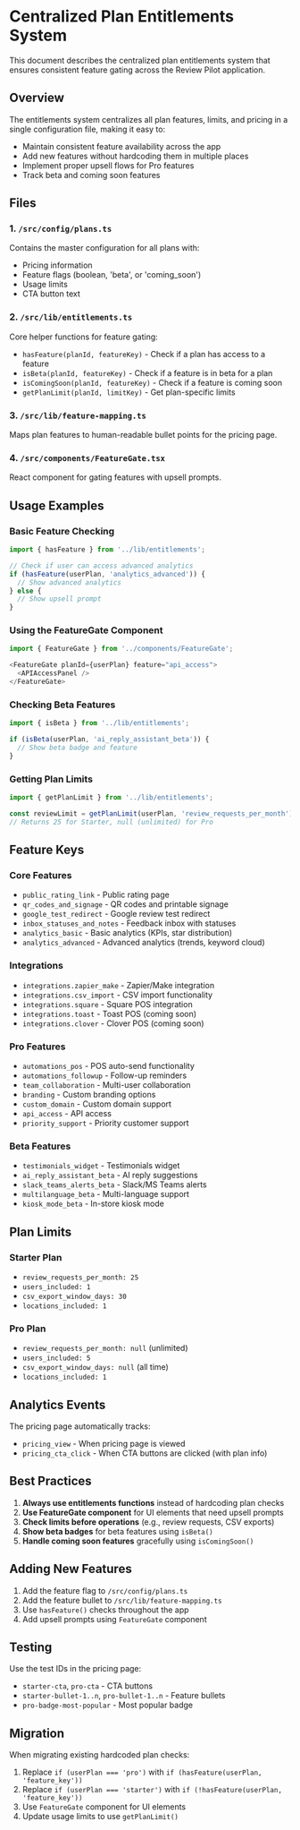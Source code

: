 # Centralized Plan Entitlements System

This document describes the centralized plan entitlements system that ensures consistent feature gating across the Review Pilot application.

## Overview

The entitlements system centralizes all plan features, limits, and pricing in a single configuration file, making it easy to:
- Maintain consistent feature availability across the app
- Add new features without hardcoding them in multiple places
- Implement proper upsell flows for Pro features
- Track beta and coming soon features

## Files

### 1. `/src/config/plans.ts`
Contains the master configuration for all plans with:
- Pricing information
- Feature flags (boolean, 'beta', or 'coming_soon')
- Usage limits
- CTA button text

### 2. `/src/lib/entitlements.ts`
Core helper functions for feature gating:
- `hasFeature(planId, featureKey)` - Check if a plan has access to a feature
- `isBeta(planId, featureKey)` - Check if a feature is in beta for a plan
- `isComingSoon(planId, featureKey)` - Check if a feature is coming soon
- `getPlanLimit(planId, limitKey)` - Get plan-specific limits

### 3. `/src/lib/feature-mapping.ts`
Maps plan features to human-readable bullet points for the pricing page.

### 4. `/src/components/FeatureGate.tsx`
React component for gating features with upsell prompts.

## Usage Examples

### Basic Feature Checking
```typescript
import { hasFeature } from '../lib/entitlements';

// Check if user can access advanced analytics
if (hasFeature(userPlan, 'analytics_advanced')) {
  // Show advanced analytics
} else {
  // Show upsell prompt
}
```

### Using the FeatureGate Component
```typescript
import { FeatureGate } from '../components/FeatureGate';

<FeatureGate planId={userPlan} feature="api_access">
  <APIAccessPanel />
</FeatureGate>
```

### Checking Beta Features
```typescript
import { isBeta } from '../lib/entitlements';

if (isBeta(userPlan, 'ai_reply_assistant_beta')) {
  // Show beta badge and feature
}
```

### Getting Plan Limits
```typescript
import { getPlanLimit } from '../lib/entitlements';

const reviewLimit = getPlanLimit(userPlan, 'review_requests_per_month');
// Returns 25 for Starter, null (unlimited) for Pro
```

## Feature Keys

### Core Features
- `public_rating_link` - Public rating page
- `qr_codes_and_signage` - QR codes and printable signage
- `google_test_redirect` - Google review test redirect
- `inbox_statuses_and_notes` - Feedback inbox with statuses
- `analytics_basic` - Basic analytics (KPIs, star distribution)
- `analytics_advanced` - Advanced analytics (trends, keyword cloud)

### Integrations
- `integrations.zapier_make` - Zapier/Make integration
- `integrations.csv_import` - CSV import functionality
- `integrations.square` - Square POS integration
- `integrations.toast` - Toast POS (coming soon)
- `integrations.clover` - Clover POS (coming soon)

### Pro Features
- `automations_pos` - POS auto-send functionality
- `automations_followup` - Follow-up reminders
- `team_collaboration` - Multi-user collaboration
- `branding` - Custom branding options
- `custom_domain` - Custom domain support
- `api_access` - API access
- `priority_support` - Priority customer support

### Beta Features
- `testimonials_widget` - Testimonials widget
- `ai_reply_assistant_beta` - AI reply suggestions
- `slack_teams_alerts_beta` - Slack/MS Teams alerts
- `multilanguage_beta` - Multi-language support
- `kiosk_mode_beta` - In-store kiosk mode

## Plan Limits

### Starter Plan
- `review_requests_per_month: 25`
- `users_included: 1`
- `csv_export_window_days: 30`
- `locations_included: 1`

### Pro Plan
- `review_requests_per_month: null` (unlimited)
- `users_included: 5`
- `csv_export_window_days: null` (all time)
- `locations_included: 1`

## Analytics Events

The pricing page automatically tracks:
- `pricing_view` - When pricing page is viewed
- `pricing_cta_click` - When CTA buttons are clicked (with plan info)

## Best Practices

1. **Always use entitlements functions** instead of hardcoding plan checks
2. **Use FeatureGate component** for UI elements that need upsell prompts
3. **Check limits before operations** (e.g., review requests, CSV exports)
4. **Show beta badges** for beta features using `isBeta()`
5. **Handle coming soon features** gracefully using `isComingSoon()`

## Adding New Features

1. Add the feature flag to `/src/config/plans.ts`
2. Add the feature bullet to `/src/lib/feature-mapping.ts`
3. Use `hasFeature()` checks throughout the app
4. Add upsell prompts using `FeatureGate` component

## Testing

Use the test IDs in the pricing page:
- `starter-cta`, `pro-cta` - CTA buttons
- `starter-bullet-1..n`, `pro-bullet-1..n` - Feature bullets
- `pro-badge-most-popular` - Most popular badge

## Migration

When migrating existing hardcoded plan checks:
1. Replace `if (userPlan === 'pro')` with `if (hasFeature(userPlan, 'feature_key'))`
2. Replace `if (userPlan === 'starter')` with `if (!hasFeature(userPlan, 'feature_key'))`
3. Use `FeatureGate` component for UI elements
4. Update usage limits to use `getPlanLimit()`

